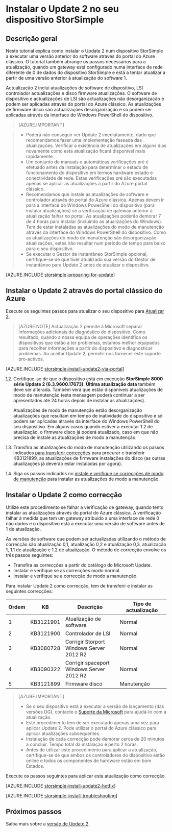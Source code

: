 <properties
   pageTitle="Instalar o Update 2 no seu dispositivo StorSimple | Microsoft Azure"
   description="Explica como instalar o StorSimple 8000 série Update 2 no seu dispositivo de série StorSimple 8000."
   services="storsimple"
   documentationCenter="NA"
   authors="alkohli"
   manager="carmonm"
   editor="" />
<tags
   ms.service="storsimple"
   ms.devlang="NA"
   ms.topic="article"
   ms.tgt_pltfrm="NA"
   ms.workload="TBD"
   ms.date="09/21/2016"
   ms.author="alkohli" />

# <a name="install-update-2-on-your-storsimple-device"></a>Instalar o Update 2 no seu dispositivo StorSimple

## <a name="overview"></a>Descrição geral

Neste tutorial explica como instalar o Update 2 num dispositivo StorSimple a executar uma versão anterior do software através do portal do Azure clássico. O tutorial também abrange os passos necessários para a atualização, quando um gateway está configurado numa interface de rede diferente de 0 de dados do dispositivo StorSimple e está a tentar atualizar a partir de uma versão anterior à atualização do software 1.

Actualização 2 inclui atualizações de software de dispositivo, LSI controlador actualizações e disco firmware atualizações. O software de dispositivo e actualizações de LSI são actualizações não desorganização e podem ser aplicadas através do portal do Azure clássico. As atualizações de firmware disco são actualizações desorganização e só podem ser aplicadas através da interface do Windows PowerShell do dispositivo.

> [AZURE.IMPORTANT]

> -  Poderá não conseguir ver Update 2 imediatamente, dado que recomendamos fazer uma implementação faseada das atualizações. Verificar a existência de atualizações em alguns dias novamente como esta atualização ficará disponível mais rapidamente.
> - Um conjunto de manuais e automáticas verificações pré é efetuado antes da instalação para determinar o estado de funcionamento do dispositivo em termos hardware estado e conectividade de rede. Estas verificações pré são executadas apenas se aplicar as atualizações a partir do Azure portal clássico.
> - Recomendamos que instale as atualizações de software e controlador através do portal do Azure clássica. Apenas devem ir para a interface do Windows PowerShell do dispositivo (para instalar atualizações) se a verificação de gateway anterior à atualização falhar no portal. As atualizações poderão demorar 7 de 4 horas para instalar (incluindo as atualizações do Windows). Tem de estar instaladas as atualizações do modo de manutenção através da interface do Windows PowerShell do dispositivo. Como as atualizações do modo de manutenção são desorganização atualizações, estes irão resultar num período de tempo para baixo para o seu dispositivo.
> - Se executar o Gestor de instantâneo StorSimple opcional, certifique-se de que tiver atualizado sua versão do Gestor de instantâneo para Update 2 antes de atualizar o dispositivo.

[AZURE.INCLUDE [storsimple-preparing-for-update](../../includes/storsimple-preparing-for-updates.md)]

## <a name="install-update-2-via-the-azure-classic-portal"></a>Instalar o Update 2 através do portal clássico do Azure

Execute os seguintes passos para atualizar o seu dispositivo para [Atualizar 2](storsimple-update2-release-notes.md).


> [AZURE.NOTE]
Actualização 2 permite à Microsoft separar informações adicionais de diagnóstico do dispositivo. Como resultado, quando a nossa equipa de operações identifica os dispositivos que estão a ter problemas, estamos melhor equipados para recolher informações a partir do dispositivo e diagnosticar problemas. Ao aceitar Update 2, permitir-nos fornecer este suporte pro-activos.

[AZURE.INCLUDE [storsimple-install-update2-via-portal](../../includes/storsimple-install-update2-via-portal.md)]

12. Certifique-se de que o dispositivo está em execução **StorSimple 8000 série Update 2 (6.3.9600.17673)**. **Última atualização data** também deve ser alterada. Também verá que estão disponíveis atualizações de modo de manutenção (esta mensagem poderá continuar a ser apresentados até 24 horas depois de instalar as atualizações).

    Atualizações de modo de manutenção estão desorganização atualizações que resultam em tempo de inatividade do dispositivo e só podem ser aplicadas através da interface do Windows PowerShell do seu dispositivo. Em alguns casos quando estiver a executar 1.2 de atualização, o firmware disco já poderá atualizado, caso em que não precisa de instale as atualizações de modo a manutenção.

13. Transfira as atualizações do modo de manutenção utilizando os passos indicados [para transferir correcções](#to-download-hotfixes) para procurar e transferir KB3121899, as atualizações de firmware instalações do disco (as outras atualizações já deverão estar instaladas por agora).

13. Siga os passos indicados no [instale e verifique se correcções de modo de manutenção](#to-install-and-verify-maintenance-mode-hotfixes) para instalar as atualizações de modo a manutenção.


## <a name="install-update-2-as-a-hotfix"></a>Instalar o Update 2 como correcção

Utilize este procedimento se falhar a verificação de gateway, quando tento instalar as atualizações através do portal do Azure clássica. A verificação falhar à medida que tem um gateway atribuído a uma interface de rede 0 não dados e o dispositivo está a executar uma versão de software antes de 1 de atualização.

As versões de software que podem ser actualizadas utilizando o método de correcção são atualização 0,1, atualização 0,2 e atualização 0,3, atualização 1, 1.1 de atualização e 1.2 de atualização. O método de correcção envolve os três passos seguintes:

- Transfira as correcções a partir do catálogo do Microsoft Update.
- Instalar e verifique se as correcções modo normal.
- Instalar e verifique se a correcção de modo a manutenção.

Para instalar Update 2 como correcção, tem de transferir e instalar as seguintes correcções:

| Ordem  | KB        | Descrição                    | Tipo de actualização  |
|--------|-----------|-------------------------|------------- |
| 1      | KB3121901 | Atualização de software         |  Normal     |
| 2      | KB3121900 | Controlador de LSI              |  Normal     |
| 3      | KB3080728 | Corrigir Storport </br> Windows Server 2012 R2 |  Normal     |
| 4      | KB3090322 | Corrigir spaceport </br> Windows Server 2012 R2 |  Normal     |
| 5      | KB3121899 | Firmware disco           | Manutenção  |


> [AZURE.IMPORTANT]
>
> - Se o seu dispositivo está a executar a versão de lançamento (das versões DG), contacte o [Suporte da Microsoft](storsimple-contact-microsoft-support.md) para ajudá-lo com a atualização.
> - Este procedimento tem de ser executado apenas uma vez para aplicar Update 2. Pode utilizar o portal do Azure clássico para aplicar atualizações subsequentes.
> - Instalação de cada correcção pode demorar cerca de 20 minutos a concluir. Tempo total da instalação é perto 2 horas.
> - Antes de utilizar este procedimento para aplicar a atualização, certifique-se de que ambos os controladores do dispositivo estão online e todos os componentes de hardware estão em bom Estados.

Execute os passos seguintes para aplicar esta atualização como correcção.

[AZURE.INCLUDE [storsimple-install-update2-hotfix](../../includes/storsimple-install-update2-hotfix.md)]

[AZURE.INCLUDE [storsimple-install-troubleshooting](../../includes/storsimple-install-troubleshooting.md)]



## <a name="next-steps"></a>Próximos passos

Saiba mais sobre a [versão de Update 2](storsimple-update2-release-notes.md).
